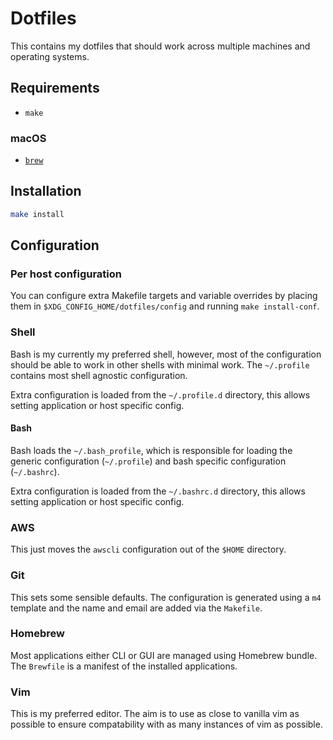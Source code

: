 # Dotfiles

This contains my dotfiles that should work across multiple machines and
operating systems.

## Requirements

- `make`

### macOS

- [`brew`](https://brew.sh)

## Installation

```sh
make install
```

## Configuration

### Per host configuration

You can configure extra Makefile targets and variable overrides by placing them
in `$XDG_CONFIG_HOME/dotfiles/config` and running `make install-conf`.

### Shell

Bash is my currently my preferred shell, however, most of the configuration
should be able to work in other shells with minimal work.  The `~/.profile`
contains most shell agnostic configuration.

Extra configuration is loaded from the `~/.profile.d` directory, this allows
setting application or host specific config.

#### Bash

Bash loads the `~/.bash_profile`, which is responsible for loading the generic
configuration (`~/.profile`) and bash specific configuration (`~/.bashrc`).

Extra configuration is loaded from the `~/.bashrc.d` directory, this allows
setting application or host specific config.

### AWS

This just moves the `awscli` configuration out of the `$HOME` directory.

### Git

This sets some sensible defaults. The configuration is generated using a `m4`
template and the name and email are added via the `Makefile`.

### Homebrew

Most applications either CLI or GUI are managed using Homebrew bundle.  The
`Brewfile` is a manifest of the installed applications.

### Vim

This is my preferred editor.  The aim is to use as close to vanilla vim as
possible to ensure compatability with as many instances of vim as possible.
